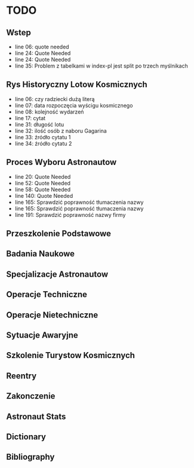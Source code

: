 # TODO

## Wstep
- line 06: quote needed
- line 24: Quote Needed
- line 24: Quote Needed
- line 35: Problem z tabelkami w index-pl jest split po trzech myślnikach

## Rys Historyczny Lotow Kosmicznych
- line 06: czy radziecki dużą literą
- line 07: data rozpoczęcia wyścigu kosmicznego
- line 08: kolejność wydarzeń
- line 17: cytat
- line 31: długość lotu
- line 32: ilość osób z naboru Gagarina
- line 33: źródło cytatu 1
- line 34: źródło cytatu 2

## Proces Wyboru Astronautow
- line 20: Quote Needed
- line 52: Quote Needed
- line 58: Quote Needed
- line 140: Quote Needed
- line 165: Sprawdzić poprawność tłumaczenia nazwy
- line 165: Sprawdzić poprawność tłumaczenia nazwy
- line 191: Sprawdzić poprawność nazwy firmy

## Przeszkolenie Podstawowe

## Badania Naukowe

## Specjalizacje Astronautow

## Operacje Techniczne

## Operacje Nietechniczne

## Sytuacje Awaryjne

## Szkolenie Turystow Kosmicznych

## Reentry

## Zakonczenie

## Astronaut Stats

## Dictionary

## Bibliography
